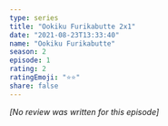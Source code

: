 ```yaml
---
type: series
title: "Ookiku Furikabutte 2x1"
date: "2021-08-23T13:33:40"
name: "Ookiku Furikabutte"
season: 2
episode: 1
rating: 2
ratingEmoji: "⭐️⭐️"
share: false
---
```


*[No review was written for this episode]*
